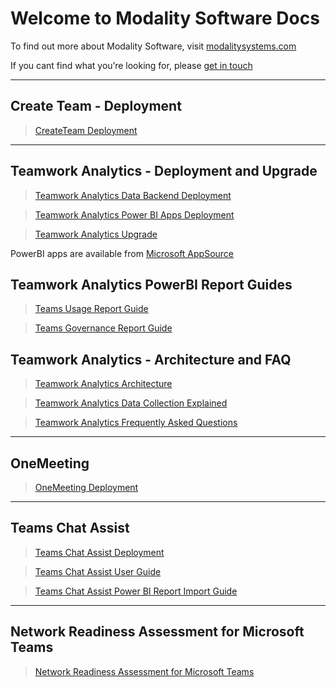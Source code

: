 # Welcome to Modality Software Docs

To find out more about Modality Software, visit [modalitysystems.com](https://www.modalitysystems.com/)

If you cant find what you’re looking for, please [get in touch](mailto:enquiries@modalitysystems.com)

---

## Create Team  - Deployment

> [CreateTeam Deployment](CreateTeam/README.md)

---

## Teamwork Analytics  - Deployment and Upgrade

> [Teamwork Analytics Data Backend Deployment](twa/README.md)

> [Teamwork Analytics Power BI Apps Deployment](twa/PowerBIAppsAdminInstallGuide.md)

> [Teamwork Analytics Upgrade](twa/UpgradingTeamworkAnalytics.md)

PowerBI apps are available from [Microsoft AppSource](https://modalitysoftware.com/twa)

## Teamwork Analytics PowerBI Report Guides

> [Teams Usage Report Guide](/twa/Reports/TeamsUsage/TeamsUsageGuidance.md)

> [Teams Governance Report Guide](/twa/Reports/TeamsGovernanceandSecurity/OperationsGovernanceandCompliance.md)

## Teamwork Analytics - Architecture and FAQ

> [Teamwork Analytics Architecture](twa/TWA-Architecture-Overview.md)

> [Teamwork Analytics Data Collection Explained](twa/TeamworkAnalyticsDataCollectionExplained.md)

> [Teamwork Analytics Frequently Asked Questions](twa/TWA-FAQ.md)

---

## OneMeeting

> [OneMeeting Deployment](CreateTeam)

---

## Teams Chat Assist

> [Teams Chat Assist Deployment](TeamsChatAssist)

> [Teams Chat Assist User Guide](TeamsChatAssist/userguide.md)

> [Teams Chat Assist Power BI Report Import Guide](TeamsChatAssist/powerBiReport.md)

---

## Network Readiness Assessment for Microsoft Teams

> [Network Readiness Assessment for Microsoft Teams](/TeamsNetworkReadiness/Network%20Readiness%20Assessment%20for%20Microsoft%20Teams.html)



